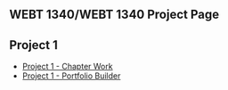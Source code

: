 ## WEBT 1340/WEBT 1340 Project Page

<h2>Project 1</h2>
<ul>
    <li><a href="Project1/icons.ai">Project 1 - Chapter Work</a></li>
    <li><a href="Project1/Icons.2.ai">Project 1 - Portfolio Builder</a></li>
</ul>    